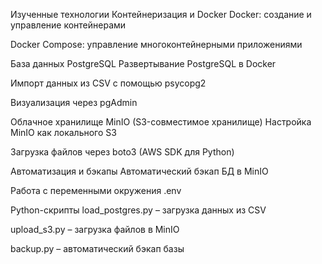 Изученные технологии
Контейнеризация и Docker
Docker: создание и управление контейнерами

Docker Compose: управление многоконтейнерными приложениями

База данных PostgreSQL
Развертывание PostgreSQL в Docker

Импорт данных из CSV с помощью psycopg2

Визуализация через pgAdmin

Облачное хранилище MinIO (S3-совместимое хранилище)
Настройка MinIO как локального S3

Загрузка файлов через boto3 (AWS SDK для Python)

Автоматизация и бэкапы
Автоматический бэкап БД в MinIO

Работа с переменными окружения .env

Python-скрипты
load_postgres.py – загрузка данных из CSV

upload_s3.py – загрузка файлов в MinIO

backup.py – автоматический бэкап базы